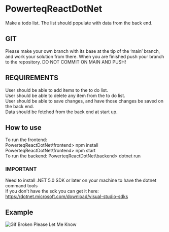 # PowerteqReactDotNet

Make a todo list. The list should populate with data from the back end.

## GIT
Please make your own branch with its base at the tip of the ‘main’ branch, 
and work your solution from there. When you are finished push your branch 
to the repository. DO NOT COMMIT ON MAIN AND PUSH!

## REQUIREMENTS
User should be able to add items to the to do list.  
User should be able to delete any item from the to do list.  
User should be able to save changes, and have those changes be saved on the back end.  
Data should be fetched from the back end at start up. 

## How to use
To run the frontend:  
PowerteqReactDotNet\frontend> npm install  
PowerteqReactDotNet\frontend> npm start  
To run the backend:
PowerteqReactDotNet\backend> dotnet run  
### IMPORTANT
Need to install .NET 5.0 SDK or later on your machine to have the dotnet command tools  
If you don't have the sdk you can get it here:  
https://dotnet.microsoft.com/download/visual-studio-sdks


## Example
![Gif Broken Please Let Me Know](https://imgur.com/DAKVMVN.gif)

